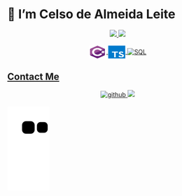 # 🔭 I’m Celso de Almeida Leite

<div align="center">
  <a href="https://github.com/CelsoAlmeidaLF">
 <img height="180em" src="https://github-readme-stats.vercel.app/api/top-langs/?username=CelsoAlmeidaLF&layout=compact&langs_count=7&theme=transparent"/>
  <img height="180em" src="https://github-readme-stats.vercel.app/api?username=CelsoAlmeidaLF&show_icons=true&theme=transparent&include_all_commits=true&count_private=true"/>
</div>

<div style="display: inline_block" ; align="center"><br>
  
  <img align="center" alt="Csharp" height="30" width="40" src="https://raw.githubusercontent.com/devicons/devicon/master/icons/csharp/csharp-original.svg">
  <img align="center" alt="TypeScript" height="30" width="40" src="https://github.com/devicons/devicon/blob/master/icons/typescript/typescript-original.svg">
  <img align="center" alt="SQL" height="30" width="40" src="https://cdn.jsdelivr.net/gh/devicons/devicon/icons/microsoftsqlserver/microsoftsqlserver-plain.svg">
  
  <!-- not implement
    <img align="center" alt="Rafa-Python" height="30" width="40" src="https://raw.githubusercontent.com/devicons/devicon/master/icons/python/python-original.svg">
  -->
  
</div>
  
## Contact Me
 
<div align="center"> 
   <a href="https://github.com/CelsoAlmeidaLF" target="_blank">
      <img src=https://img.shields.io/badge/github-%2324292e.svg?&style=for-the-badge&logo=github&logoColor=white alt=github style="margin-bottom: 5px;" />
  </a>  
  <a href="https://www.linkedin.com/in/celso-de-almeida-leite-filho-66317b1a1/" target="_blank">
    <img src="https://img.shields.io/badge/-LinkedIn-%230077B5?style=for-the-badge&logo=linkedin&logoColor=white" target="_blank">
  </a> 
</div>

![Snake animation](https://github.com/CelsoAlmeidaLF/CelsoAlmeidaLF/blob/output/github-contribution-grid-snake.svg)
